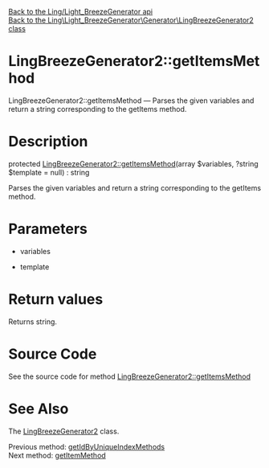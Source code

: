 [Back to the Ling/Light_BreezeGenerator api](https://github.com/lingtalfi/Light_BreezeGenerator/blob/master/doc/api/Ling/Light_BreezeGenerator.md)<br>
[Back to the Ling\Light_BreezeGenerator\Generator\LingBreezeGenerator2 class](https://github.com/lingtalfi/Light_BreezeGenerator/blob/master/doc/api/Ling/Light_BreezeGenerator/Generator/LingBreezeGenerator2.md)


LingBreezeGenerator2::getItemsMethod
================



LingBreezeGenerator2::getItemsMethod — Parses the given variables and return a string corresponding to the getItems method.




Description
================


protected [LingBreezeGenerator2::getItemsMethod](https://github.com/lingtalfi/Light_BreezeGenerator/blob/master/doc/api/Ling/Light_BreezeGenerator/Generator/LingBreezeGenerator2/getItemsMethod.md)(array $variables, ?string $template = null) : string




Parses the given variables and return a string corresponding to the getItems method.




Parameters
================


- variables

    

- template

    


Return values
================

Returns string.








Source Code
===========
See the source code for method [LingBreezeGenerator2::getItemsMethod](https://github.com/lingtalfi/Light_BreezeGenerator/blob/master/Generator/LingBreezeGenerator2.php#L1304-L1314)


See Also
================

The [LingBreezeGenerator2](https://github.com/lingtalfi/Light_BreezeGenerator/blob/master/doc/api/Ling/Light_BreezeGenerator/Generator/LingBreezeGenerator2.md) class.

Previous method: [getIdByUniqueIndexMethods](https://github.com/lingtalfi/Light_BreezeGenerator/blob/master/doc/api/Ling/Light_BreezeGenerator/Generator/LingBreezeGenerator2/getIdByUniqueIndexMethods.md)<br>Next method: [getItemMethod](https://github.com/lingtalfi/Light_BreezeGenerator/blob/master/doc/api/Ling/Light_BreezeGenerator/Generator/LingBreezeGenerator2/getItemMethod.md)<br>

